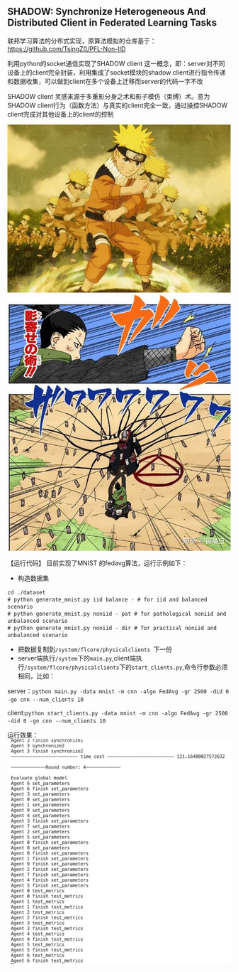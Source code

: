## SHADOW: **S**ynchronize **H**eterogeneous **A**nd **D**istributed Client in Federated Learning Tasks

联邦学习算法的分布式实现，原算法模拟的仓库基于：https://github.com/TsingZ0/PFL-Non-IID

利用python的socket通信实现了SHADOW client 这一概念，即：server对不同设备上的client完全封装，利用集成了socket模块的shadow client进行指令传递和数据收集，可以做到client在多个设备上迁移而server的代码一字不改


SHADOW client 灵感来源于多重影分身之术和影子模仿（束缚）术。意为SHADOW client行为（函数方法）与真实的client完全一致，通过操控SHADOW client完成对其他设备上的client的控制

![](resource/multi.jpeg)
![](resource/mofang.jpeg)


【运行代码】
目前实现了MNIST 的fedavg算法，运行示例如下：

* 构造数据集
```
cd ./dataset
# python generate_mnist.py iid balance - # for iid and balanced scenario
# python generate_mnist.py noniid - pat # for pathological noniid and unbalanced scenario
# python generate_mnist.py noniid - dir # for practical noniid and unbalanced scenario
```

* 把数据复制到```/system/flcore/physicalclients ```下一份
* server端执行```/system```下的```main.py```,client端执行```/system/flcore/physicalclients```下的```start_clients.py```,命令行参数必须相同，比如：

server：```python main.py -data mnist -m cnn -algo FedAvg -gr 2500 -did 0 -go cnn --num_clients 10```

client:```python start_clients.py -data mnist -m cnn -algo FedAvg -gr 2500 -did 0 -go cnn --num_clients 10```

运行效果：
![](resource/result.jpeg)
